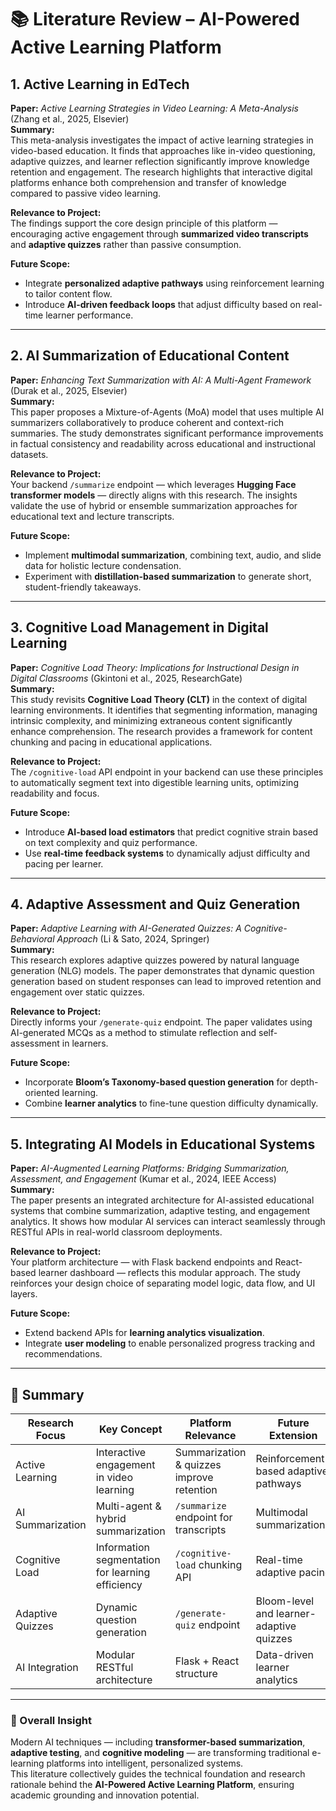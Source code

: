 # 📚 Literature Review – AI-Powered Active Learning Platform

## 1. Active Learning in EdTech

**Paper:** *Active Learning Strategies in Video Learning: A Meta-Analysis* (Zhang et al., 2025, Elsevier)  
**Summary:**  
This meta-analysis investigates the impact of active learning strategies in video-based education. It finds that approaches like in-video questioning, adaptive quizzes, and learner reflection significantly improve knowledge retention and engagement. The research highlights that interactive digital platforms enhance both comprehension and transfer of knowledge compared to passive video learning.  

**Relevance to Project:**  
The findings support the core design principle of this platform — encouraging active engagement through **summarized video transcripts** and **adaptive quizzes** rather than passive consumption.

**Future Scope:**  
- Integrate **personalized adaptive pathways** using reinforcement learning to tailor content flow.  
- Introduce **AI-driven feedback loops** that adjust difficulty based on real-time learner performance.


---

## 2. AI Summarization of Educational Content

**Paper:** *Enhancing Text Summarization with AI: A Multi-Agent Framework* (Durak et al., 2025, Elsevier)  
**Summary:**  
This paper proposes a Mixture-of-Agents (MoA) model that uses multiple AI summarizers collaboratively to produce coherent and context-rich summaries. The study demonstrates significant performance improvements in factual consistency and readability across educational and instructional datasets.

**Relevance to Project:**  
Your backend `/summarize` endpoint — which leverages **Hugging Face transformer models** — directly aligns with this research. The insights validate the use of hybrid or ensemble summarization approaches for educational text and lecture transcripts.

**Future Scope:**  
- Implement **multimodal summarization**, combining text, audio, and slide data for holistic lecture condensation.  
- Experiment with **distillation-based summarization** to generate short, student-friendly takeaways.


---

## 3. Cognitive Load Management in Digital Learning

**Paper:** *Cognitive Load Theory: Implications for Instructional Design in Digital Classrooms* (Gkintoni et al., 2025, ResearchGate)  
**Summary:**  
This study revisits **Cognitive Load Theory (CLT)** in the context of digital learning environments. It identifies that segmenting information, managing intrinsic complexity, and minimizing extraneous content significantly enhance comprehension. The research provides a framework for content chunking and pacing in educational applications.

**Relevance to Project:**  
The `/cognitive-load` API endpoint in your backend can use these principles to automatically segment text into digestible learning units, optimizing readability and focus.

**Future Scope:**  
- Introduce **AI-based load estimators** that predict cognitive strain based on text complexity and quiz performance.  
- Use **real-time feedback systems** to dynamically adjust difficulty and pacing per learner.


---

## 4. Adaptive Assessment and Quiz Generation

**Paper:** *Adaptive Learning with AI-Generated Quizzes: A Cognitive-Behavioral Approach* (Li & Sato, 2024, Springer)  
**Summary:**  
This research explores adaptive quizzes powered by natural language generation (NLG) models. The paper demonstrates that dynamic question generation based on student responses can lead to improved retention and engagement over static quizzes.

**Relevance to Project:**  
Directly informs your `/generate-quiz` endpoint. The paper validates using AI-generated MCQs as a method to stimulate reflection and self-assessment in learners.

**Future Scope:**  
- Incorporate **Bloom’s Taxonomy-based question generation** for depth-oriented learning.  
- Combine **learner analytics** to fine-tune question difficulty dynamically.


---

## 5. Integrating AI Models in Educational Systems

**Paper:** *AI-Augmented Learning Platforms: Bridging Summarization, Assessment, and Engagement* (Kumar et al., 2024, IEEE Access)  
**Summary:**  
The paper presents an integrated architecture for AI-assisted educational systems that combine summarization, adaptive testing, and engagement analytics. It shows how modular AI services can interact seamlessly through RESTful APIs in real-world classroom deployments.

**Relevance to Project:**  
Your platform architecture — with Flask backend endpoints and React-based learner dashboard — reflects this modular approach. The study reinforces your design choice of separating model logic, data flow, and UI layers.

**Future Scope:**  
- Extend backend APIs for **learning analytics visualization**.  
- Integrate **user modeling** to enable personalized progress tracking and recommendations.


---

## 📌 Summary

| Research Focus | Key Concept | Platform Relevance | Future Extension |
|-----------------|--------------|--------------------|------------------|
| Active Learning | Interactive engagement in video learning | Summarization & quizzes improve retention | Reinforcement-based adaptive pathways |
| AI Summarization | Multi-agent & hybrid summarization | `/summarize` endpoint for transcripts | Multimodal summarization |
| Cognitive Load | Information segmentation for learning efficiency | `/cognitive-load` chunking API | Real-time adaptive pacing |
| Adaptive Quizzes | Dynamic question generation | `/generate-quiz` endpoint | Bloom-level and learner-adaptive quizzes |
| AI Integration | Modular RESTful architecture | Flask + React structure | Data-driven learner analytics |

---

### 🧩 Overall Insight

Modern AI techniques — including **transformer-based summarization**, **adaptive testing**, and **cognitive modeling** — are transforming traditional e-learning platforms into intelligent, personalized systems.  
This literature collectively guides the technical foundation and research rationale behind the **AI-Powered Active Learning Platform**, ensuring academic grounding and innovation potential.

